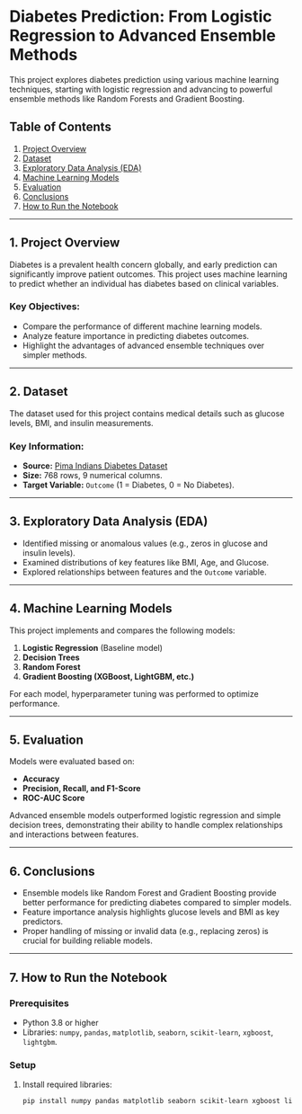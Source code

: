 # Diabetes Prediction: From Logistic Regression to Advanced Ensemble Methods

This project explores diabetes prediction using various machine learning techniques, starting with logistic regression and advancing to powerful ensemble methods like Random Forests and Gradient Boosting.

## Table of Contents
1. [Project Overview](#project-overview)
2. [Dataset](#dataset)
3. [Exploratory Data Analysis (EDA)](#exploratory-data-analysis-eda)
4. [Machine Learning Models](#machine-learning-models)
5. [Evaluation](#evaluation)
6. [Conclusions](#conclusions)
7. [How to Run the Notebook](#how-to-run-the-notebook)

---

## 1. Project Overview

Diabetes is a prevalent health concern globally, and early prediction can significantly improve patient outcomes. This project uses machine learning to predict whether an individual has diabetes based on clinical variables.

### Key Objectives:
- Compare the performance of different machine learning models.
- Analyze feature importance in predicting diabetes outcomes.
- Highlight the advantages of advanced ensemble techniques over simpler methods.

---

## 2. Dataset

The dataset used for this project contains medical details such as glucose levels, BMI, and insulin measurements.

### Key Information:
- **Source:** [Pima Indians Diabetes Dataset](https://www.kaggle.com/datasets/kandij/diabetes-dataset)
- **Size:** 768 rows, 9 numerical columns.
- **Target Variable:** `Outcome` (1 = Diabetes, 0 = No Diabetes).

---

## 3. Exploratory Data Analysis (EDA)

- Identified missing or anomalous values (e.g., zeros in glucose and insulin levels).
- Examined distributions of key features like BMI, Age, and Glucose.
- Explored relationships between features and the `Outcome` variable.

---

## 4. Machine Learning Models

This project implements and compares the following models:
1. **Logistic Regression** (Baseline model)
2. **Decision Trees**
3. **Random Forest**
4. **Gradient Boosting (XGBoost, LightGBM, etc.)**

For each model, hyperparameter tuning was performed to optimize performance.

---

## 5. Evaluation

Models were evaluated based on:
- **Accuracy**
- **Precision, Recall, and F1-Score**
- **ROC-AUC Score**

Advanced ensemble models outperformed logistic regression and simple decision trees, demonstrating their ability to handle complex relationships and interactions between features.

---

## 6. Conclusions

- Ensemble models like Random Forest and Gradient Boosting provide better performance for predicting diabetes compared to simpler models.
- Feature importance analysis highlights glucose levels and BMI as key predictors.
- Proper handling of missing or invalid data (e.g., replacing zeros) is crucial for building reliable models.

---

## 7. How to Run the Notebook

### Prerequisites
- Python 3.8 or higher
- Libraries: `numpy`, `pandas`, `matplotlib`, `seaborn`, `scikit-learn`, `xgboost`, `lightgbm`.

### Setup
1. Install required libraries:
   ```bash
   pip install numpy pandas matplotlib seaborn scikit-learn xgboost lightgbm
